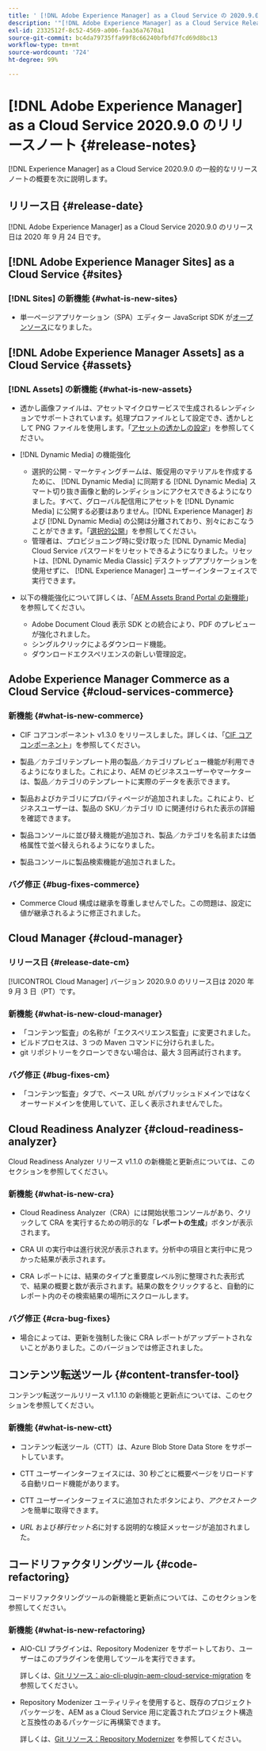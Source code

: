 ```yaml
---
title: ' [!DNL Adobe Experience Manager] as a Cloud Service の 2020.9.0 リリースのリリースノート。'
description: '"[!DNL Adobe Experience Manager] as a Cloud Service Release Notes for 2020.9.0."'
exl-id: 2332512f-8c52-4569-a006-faa36a7670a1
source-git-commit: bc4da79735ffa99f8c66240bfbfd7fcd69d8bc13
workflow-type: tm+mt
source-wordcount: '724'
ht-degree: 99%

---
```


# [!DNL Adobe Experience Manager] as a Cloud Service 2020.9.0 のリリースノート  {#release-notes}

[!DNL Experience Manager] as a Cloud Service 2020.9.0 の一般的なリリースノートの概要を次に説明します。

## リリース日 {#release-date}

[!DNL Adobe Experience Manager] as a Cloud Service 2020.9.0 のリリース日は 2020 年 9 月 24 日です。

## [!DNL Adobe Experience Manager Sites] as a Cloud Service {#sites}

### [!DNL Sites] の新機能  {#what-is-new-sites}

* 単一ページアプリケーション（SPA）エディター JavaScript SDK が[オープンソース](/help/implementing/developing/hybrid/reference-materials.md)になりました。

## [!DNL Adobe Experience Manager Assets] as a Cloud Service {#assets}

### [!DNL Assets] の新機能  {#what-is-new-assets}

* 透かし画像ファイルは、アセットマイクロサービスで生成されるレンディションでサポートされています。処理プロファイルとして設定でき、透かしとして PNG ファイルを使用します。「[アセットの透かしの設定](/help/assets/watermark-assets.md)」を参照してください。

* [!DNL Dynamic Media] の機能強化 

   * 選択的公開 - マーケティングチームは、販促用のマテリアルを作成するために、 [!DNL Dynamic Media] に同期する [!DNL Dynamic Media] スマート切り抜き画像と動的レンディションにアクセスできるようになりました。すべて、グローバル配信用にアセットを [!DNL Dynamic Media] に公開する必要はありません。[!DNL Experience Manager] および [!DNL Dynamic Media] の公開は分離されており、別々におこなうことができます。「[選択的公開](/help/assets/dynamic-media/selective-publishing.md)」を参照してください。
   * 管理者は、プロビジョニング時に受け取った [!DNL Dynamic Media] Cloud Service パスワードをリセットできるようになりました。リセットは、[!DNL Dynamic Media Classic] デスクトップアプリケーションを使用せずに、 [!DNL Experience Manager] ユーザーインターフェイスで実行できます。

* 以下の機能強化について詳しくは、「[AEM Assets Brand Portal の新機能](https://experienceleague.adobe.com/docs/experience-manager-brand-portal/using/introduction/whats-new.html?lang=ja)」を参照してください。

   * Adobe Document Cloud 表示 SDK との統合により、PDF のプレビューが強化されました。
   * シングルクリックによるダウンロード機能。
   * ダウンロードエクスペリエンスの新しい管理設定。

<!--
### Bugs Fixed {#bugs-fixed-assets}

TBD: list of Assets aaCS bugs that are fixed.
-->

## Adobe Experience Manager Commerce as a Cloud Service {#cloud-services-commerce}

### 新機能 {#what-is-new-commerce}

* CIF コアコンポーネント v1.3.0 をリリースしました。詳しくは、「[CIF コアコンポーネント](https://github.com/adobe/aem-core-cif-components/releases/tag/core-cif-components-reactor-1.3.0)」を参照してください。

* 製品／カテゴリテンプレート用の製品／カテゴリプレビュー機能が利用できるようになりました。これにより、AEM のビジネスユーザーやマーケターは、製品／カテゴリのテンプレートに実際のデータを表示できます。

* 製品およびカテゴリにプロパティページが追加されました。これにより、ビジネスユーザーは、製品の SKU／カテゴリ ID に関連付けられた表示の詳細を確認できます。

* 製品コンソールに並び替え機能が追加され、製品／カテゴリを名前または価格属性で並べ替えられるようになりました。

* 製品コンソールに製品検索機能が追加されました。

### バグ修正 {#bug-fixes-commerce}

* Commerce Cloud 構成は継承を尊重しませんでした。この問題は、設定に値が継承されるように修正されました。

## Cloud Manager {#cloud-manager}

### リリース日 {#release-date-cm}

[!UICONTROL Cloud Manager] バージョン 2020.9.0 のリリース日は 2020 年 9 月 3 日（PT）です。

### 新機能 {#what-is-new-cloud-manager}

* 「コンテンツ監査」の名称が「エクスペリエンス監査」に変更されました。
* ビルドプロセスは、3 つの Maven コマンドに分けられました。
* git リポジトリーをクローンできない場合は、最大 3 回再試行されます。

### バグ修正 {#bug-fixes-cm}

* 「コンテンツ監査」タブで、ベース URL がパブリッシュドメインではなくオーサードメインを使用していて、正しく表示されませんでした。

## Cloud Readiness Analyzer {#cloud-readiness-analyzer}

Cloud Readiness Analyzer リリース v1.1.0 の新機能と更新点については、このセクションを参照してください。

### 新機能 {#what-is-new-cra}

* Cloud Readiness Analyzer（CRA）には開始状態コンソールがあり、クリックして CRA を実行するための明示的な「**レポートの生成**」ボタンが表示されます。

* CRA UI の実行中は進行状況が表示されます。分析中の項目と実行中に見つかった結果が表示されます。

* CRA レポートには、結果のタイプと重要度レベル別に整理された表形式で、結果の概要と数が表示されます。結果の数をクリックすると、自動的にレポート内のその検索結果の場所にスクロールします。

### バグ修正 {#cra-bug-fixes}

* 場合によっては、更新を強制した後に CRA レポートがアップデートされないことがありました。このバージョンでは修正されました。

## コンテンツ転送ツール {#content-transfer-tool}

コンテンツ転送ツールリリース v1.1.10 の新機能と更新点については、このセクションを参照してください。

### 新機能 {#what-is-new-ctt}

* コンテンツ転送ツール（CTT）は、Azure Blob Store Data Store をサポートしています。

* CTT ユーザーインターフェイスには、30 秒ごとに概要ページをリロードする自動リロード機能があります。

* CTT ユーザーインターフェイスに追加されたボタンにより、*アクセストークン*&#x200B;を簡単に取得できます。

* *URL* および&#x200B;*移行セット名*&#x200B;に対する説明的な検証メッセージが追加されました。

## コードリファクタリングツール {#code-refactoring}

コードリファクタリングツールの新機能と更新点については、このセクションを参照してください。

### 新機能 {#what-is-new-refactoring}

* AIO-CLI プラグインは、Repository Modenizer をサポートしており、ユーザーはこのプラグインを使用してツールを実行できます。

   詳しくは、[Git リソース：aio-cli-plugin-aem-cloud-service-migration](https://github.com/adobe/aio-cli-plugin-aem-cloud-service-migration) を参照してください。

* Repository Modenizer ユーティリティを使用すると、既存のプロジェクトパッケージを、AEM as a Cloud Service 用に定義されたプロジェクト構造と互換性のあるパッケージに再構築できます。

   詳しくは、[Git リソース：Repository Modernizer](https://github.com/adobe/aem-cloud-service-source-migration/tree/master/packages/repository-modernizer) を参照してください。
